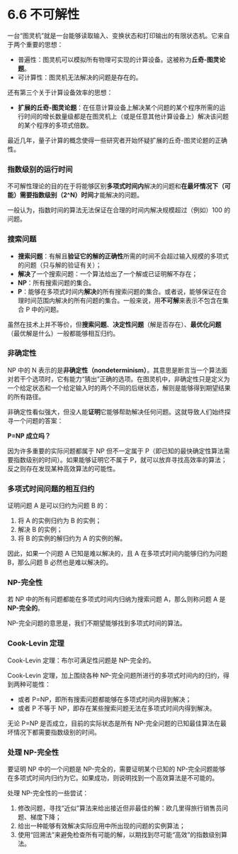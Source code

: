 # 6.6 不可解性

一台“图灵机”就是一台能够读取输入、变换状态和打印输出的有限状态机。它来自于两个重要的思想：

* 普遍性：图灵机可以模拟所有物理可实现的计算设备。这被称为**丘奇-图灵论题**。
* 可计算性：图灵机无法解决的问题是存在的。

还有第三个关于计算设备效率的思想：

* **扩展的丘奇-图灵论题**：在任意计算设备上解决某个问题的某个程序所需的运行时间的增长数量级都是在图灵机上（或是任意其他计算设备上）解决该问题的某个程序的多项式倍数。

最近几年，量子计算的概念使得一些研究者开始怀疑扩展的丘奇-图灵论题的正确性。

### 指数级别的运行时间

不可解性理论的目的在于将能够区别**多项式时间内**解决的问题和**在最坏情况下（可能）需要指数级别（2^N）时间**才能解决的问题。

一般认为，指数时间的算法无法保证在合理的时间内解决规模超过（例如）100 的问题。

### 搜索问题

* **搜索问题**：有解且**验证它的解的正确性**所需的时间不会超过输入规模的多项式的问题（只与解的验证有关）；
* **解决**了一个搜索问题：一个算法给出了一个解或已证明解不存在；
* **NP**：所有搜索问题的集合。
* **P**：能够在多项式时间内**解决**的所有搜索问题的集合。或者说，能够保证在合理时间范围内解决的所有问题的集合。一般来说，用**不可解**来表示不包含在集合 P 中的问题。

虽然在技术上并不等价，但**搜索问题**、**决定性问题**（解是否存在）、**最优化问题**（最优解是什么）一般都能够相互归约。

### 非确定性

NP 中的 N 表示的是**非确定性（nondeterminism）**。其意思是断言当一个算法面对若干个选项时，它有能力“猜出”正确的选项。在图灵机中，非确定性只是定义为一个给定状态和一个给定输入时的两个不同的后继状态，解则是能够得到期望结果的所有路径。

非确定性看似强大，但没人能**证明**它能够帮助解决任何问题。这就导致人们始终探寻一个问题的答案：

**P=NP 成立吗？**

因为许多重要的实际问题都属于 NP 但不一定属于 P（即已知的最快确定性算法需要指数级别的时间）。如果能够证明它不属于 P，就可以放弃寻找高效率的算法；反之则存在发现某种高效算法的可能性。

### 多项式时间问题的相互归约

证明问题 A 是可以归约为问题 B 的：

1. 将 A 的实例归约为 B 的实例；
2. 解决 B 的实例；
3. 将 B 的实例的解归约为 A 的实例的解。

因此，如果一个问题 A 已知是难以解决的，且 A 在多项式时间内能够归约为问题 B，那么问题 B 必然也是难以解决的。

### NP-完全性

若 NP 中的所有问题都能在多项式时间内归纳为搜索问题 A，那么则称问题 A 是 **NP-完全的**。

NP-完全问题的意思是，我们不期望能够找到多项式时间的算法。

### Cook-Levin 定理

Cook-Levin 定理：布尔可满足性问题是 NP-完全的。

Cook-Levin 定理，加上围绕各种 NP-完全问题所进行的多项式时间内的归约，得到两种可能性：

* 或者 P=NP，即所有搜索问题都能够在多项式时间内得到解决；
* 或者 P 不等于 NP，即存在某些搜索问题无法在多项式时间内得到解决。

无论 P=NP 是否成立，目前的实际状态是所有 NP-完全问题的已知最佳算法在最坏情况下都需要指数级别的时间。

### 处理 NP-完全性

要证明 NP 中的一个问题是 NP-完全的，需要证明某个已知的 NP-完全问题能够在多项式时间内归约为它。如果成功，则说明找到一个高效算法是不可能的。

处理 NP-完全性的一些尝试：

1. 修改问题，寻找“近似”算法来给出接近但非最佳的解：欧几里得旅行销售员问题、梯度下降；
2. 给出一种能够有效解决实际应用中所出现的问题的实例算法；
3. 使用“回溯法”来避免检查所有可能的解，以期找到尽可能“高效”的指数级别算法。
